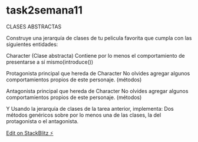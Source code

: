 # task2semana11

 CLASES ABSTRACTAS
 
Construye una jerarquía de clases de tu pelicula favorita que cumpla con las siguientes entidades:

Character (Clase abstracta)
Contiene por lo menos el comportamiento de presentarse a sí mismo(introduce())

Protagonista principal que hereda de Character
No olvides agregar algunos comportamientos propios de este personaje. (métodos)

Antagonista principal que hereda de Character
No olvides agregar algunos comportamientos propios de este personaje. (métodos) 

Y Usando la jerarquía de clases de la tarea anterior, implementa:
Dos métodos genéricos sobre por lo menos una de las clases, la del protagonista o el antagonista.

[Edit on StackBlitz ⚡️](https://stackblitz.com/edit/task2semana11)
